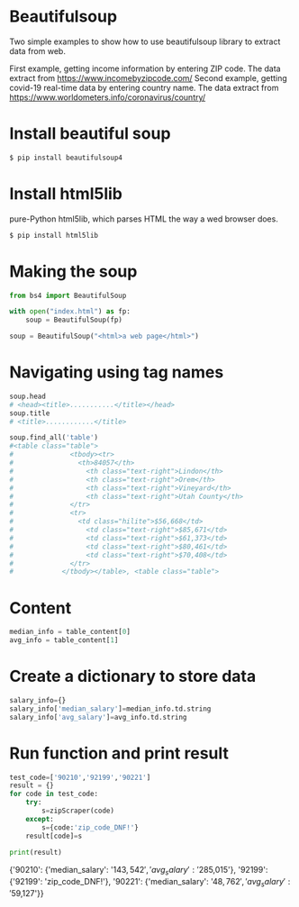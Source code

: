 # Beautifulsoup
Two simple examples to show how to use beautifulsoup library to extract data from web.

First example, getting income information by entering ZIP code. The data extract from https://www.incomebyzipcode.com/
Second example, getting covid-19 real-time data by entering country name. The data extract from https://www.worldometers.info/coronavirus/country/

# Install beautiful soup
```bash
$ pip install beautifulsoup4
```
# Install html5lib 
pure-Python html5lib, which parses HTML the way a wed browser does.
```bash
$ pip install html5lib
```
# Making the soup
```python
from bs4 import BeautifulSoup

with open("index.html") as fp:
    soup = BeautifulSoup(fp)

soup = BeautifulSoup("<html>a web page</html>")
```
# Navigating using tag names
```python
soup.head
# <head><title>...........</title></head>
soup.title
# <title>............</title>

soup.find_all('table')
#<table class="table">
#              <tbody><tr>
#                <th>84057</th>
#                  <th class="text-right">Lindon</th>
#                  <th class="text-right">Orem</th>
#                  <th class="text-right">Vineyard</th>
#                  <th class="text-right">Utah County</th>
#              </tr>
#              <tr>
#                <td class="hilite">$56,668</td>
#                  <td class="text-right">$85,671</td>
#                  <td class="text-right">$61,373</td>
#                  <td class="text-right">$80,461</td>
#                  <td class="text-right">$70,408</td>
#              </tr>
#            </tbody></table>, <table class="table">
```
# Content
```python
median_info = table_content[0]
avg_info = table_content[1]
```
# Create a dictionary to store data
```python
salary_info={}
salary_info['median_salary']=median_info.td.string
salary_info['avg_salary']=avg_info.td.string
```
# Run function and print result
```python
test_code=['90210','92199','90221']
result = {}
for code in test_code:
    try:
        s=zipScraper(code)
    except:
        s={code:'zip_code_DNF!'}   
    result[code]=s
    
print(result)
```
{'90210': {'median_salary': '$143,542', 'avg_salary': '$285,015'}, '92199': {'92199': 'zip_code_DNF!'}, '90221': {'median_salary': '$48,762', 'avg_salary': '$59,127'}}



